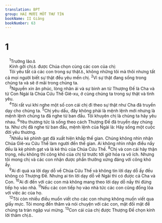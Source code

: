 ```yaml
---
translation: BPT
group: HAI MƯƠI MỐT THƯ TÍN
bookName: II Giăng 
bookNumber: 63
---
```


<div class="title"><h1>1</h1></div>
<span class="verse 2gi_1_1"> <sup>1</sup>Trưởng lão<a data-toggle="tooltip" data-placement="bottom" title="“Trưởng lão” nghĩa là người cao tuổi. Đây cũng có thể có nghĩa là một người lãnh đạo đặc biệt trong hội thánh (như trong Tít 1:5).">⚓</a><br/> Kính gởi chị<a data-toggle="tooltip" data-placement="bottom" title="Đây có thể có nghĩa là người đàn bà hoặc theo như trong thư nầy có thể có nghĩa là hội thánh. Nếu là hội thánh thì cụm từ “con cái” có nghĩa là những người trong hội thánh. Xem câu 5.">⚓</a> được Chúa chọn cùng các con của chị:<br/> Tôi yêu tất cả các con trong sự thật<a data-toggle="tooltip" data-placement="bottom" title="Hay “Tin Mừng” về Chúa Cứu Thế Giê-xu. Tin Mừng đó kết hợp mọi người với nhau.">⚓</a>, không những tôi mà thôi nhưng tất cả mọi người biết sự thật đều yêu mến chị.</span>
<span class="verse 2gi_1_2"><sup>2</sup>Vì sự thật đang sống trong chúng ta và sẽ ở mãi trong chúng ta.<br/></span>
<span class="verse 2gi_1_3"> <sup>3</sup>Nguyền xin ân phúc, lòng nhân ái và sự bình an từ Thượng Đế là Cha và từ Con Ngài là Chúa Cứu Thế Giê-xu, ở cùng chúng ta trong sự thật và tình yêu.<br/></span>
<span class="verse 2gi_1_4"> <sup>4</sup>Tôi rất vui khi nghe một số con cái chị đi theo sự thật như Cha đã truyền dạy cho chúng ta.</span>
<span class="verse 2gi_1_5"><sup>5</sup>Chị yêu dấu, đây không phải là mệnh lệnh mới nhưng là mệnh lệnh chúng ta đã nghe từ ban đầu. Tôi khuyên chị là chúng ta hãy yêu nhau.</span>
<span class="verse 2gi_1_6"><sup>6</sup>Yêu thương tức là sống theo cách Thượng Đế đã truyền dạy chúng ta. Như chị đã nghe từ ban đầu, mệnh lệnh của Ngài là: Hãy sống một cuộc đời yêu thương.<br/></span>
<span class="verse 2gi_1_7"> <sup>7</sup>Nhiều kẻ phỉnh gạt đã xuất hiện khắp thế gian. Chúng không nhìn nhận Chúa Giê-xu Cứu Thế làm người đến thế gian. Ai không nhìn nhận điều nầy đều là kẻ phỉnh gạt và là kẻ thù của Chúa Cứu Thế.</span>
<span class="verse 2gi_1_8"><sup>8</sup>Chị và con cái hãy thận trọng, nếu không thì công khó của chị từ trước tới giờ hóa ra vô ích. Nhưng tôi mong chị và các con nhận được phần thưởng xứng đáng với công khó ấy.<br/></span>
<span class="verse 2gi_1_9"> <sup>9</sup>Ai đi quá xa lời dạy dỗ về Chúa Cứu Thế và không tin lời dạy dỗ ấy đều không có Thượng Đế. Nhưng ai tin lời dạy dỗ về Ngài thì có được cả Cha và Con.</span>
<span class="verse 2gi_1_10"><sup>10</sup>Ai đi đến với các con mà không mang theo lời dạy dỗ nầy thì đừng tiếp họ vào nhà.</span>
<span class="verse 2gi_1_11"><sup>11</sup>Nếu các con tiếp họ vào nhà tức các con cũng đồng lõa với việc ác của họ.<br/></span>
<span class="verse 2gi_1_12"> <sup>12</sup>Tôi còn nhiều điều muốn viết cho các con nhưng không muốn viết qua giấy mực. Tôi mong đến thăm và nói chuyện với các con, mặt đối mặt để chúng ta tràn ngập vui mừng.</span>
<span class="verse 2gi_1_13"><sup>13</sup>Con cái của chị được Thượng Đế chọn kính lời thăm chị<a data-toggle="tooltip" data-placement="bottom" title="Hay chị em của “chị” trong câu 1. Đây có thể là một phụ nữ hay một hội thánh khác.">⚓</a>.<br/></span>
